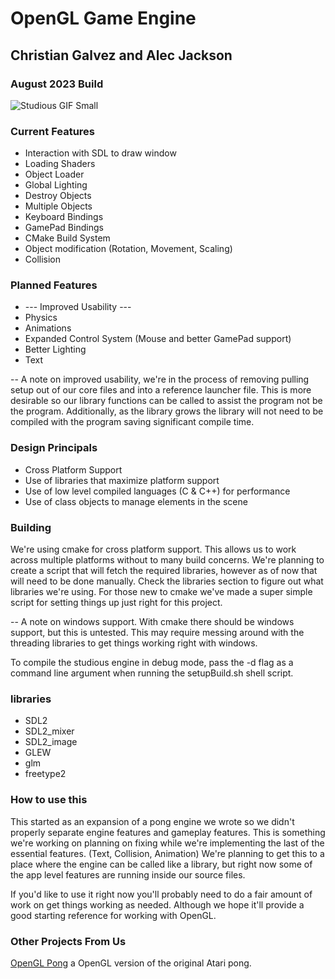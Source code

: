 # OpenGL Game Engine
## Christian Galvez and Alec Jackson

### August 2023 Build

![Studious GIF Small](https://github.com/alec-jackson/studious-engine/assets/42315696/d287bf0a-e415-407b-a88e-39902169ddfb)

### Current Features
- Interaction with SDL to draw window
- Loading Shaders
- Object Loader
- Global Lighting
- Destroy Objects
- Multiple Objects
- Keyboard Bindings
- GamePad Bindings
- CMake Build System
- Object modification (Rotation, Movement, Scaling)
- Collision

### Planned Features
- --- Improved Usability ---
- Physics
- Animations
- Expanded Control System (Mouse and better GamePad support)
- Better Lighting
- Text

-- A note on improved usability, we're in the process of removing pulling setup out of our core files and into a reference launcher file. This is more desirable so our library functions can be called to assist the program not be the program. Additionally, as the library grows the library will not need to be compiled with the program saving significant compile time.


### Design Principals
- Cross Platform Support
- Use of libraries that maximize platform support
- Use of low level compiled languages (C & C++) for performance
- Use of class objects to manage elements in the scene

### Building
We're using cmake for cross platform support. This allows us to work across multiple platforms without to many build concerns. We're planning to create a script that will fetch the required libraries, however as of now that will need to be done manually. Check the libraries section to figure out what libraries we're using. For those new to cmake we've made a super simple script for setting things up just right for this project.

-- A note on windows support. With cmake there should be windows support, but this is untested. This may require messing around with the threading libraries to get things working right with windows.

To compile the studious engine in debug mode, pass the -d flag as a command line argument when running the setupBuild.sh shell script.

### libraries
- SDL2
- SDL2_mixer
- SDL2_image
- GLEW
- glm
- freetype2

### How to use this
This started as an expansion of a pong engine we wrote so we didn't properly separate engine features and gameplay features. This is something we're working on planning on fixing while we're implementing the last of the essential features. (Text, Collision, Animation) We're planning to get this to a place where the engine can be called like a library, but right now some of the app level features are running inside our source files.

If you'd like to use it right now you'll probably need to do a fair amount of work on get things working as needed. Although we hope it'll provide a good starting reference for working with OpenGL.


### Other Projects From Us
[OpenGL Pong](https://github.com/alec-jackson/OpenGLPong) a OpenGL version of the original Atari pong.
